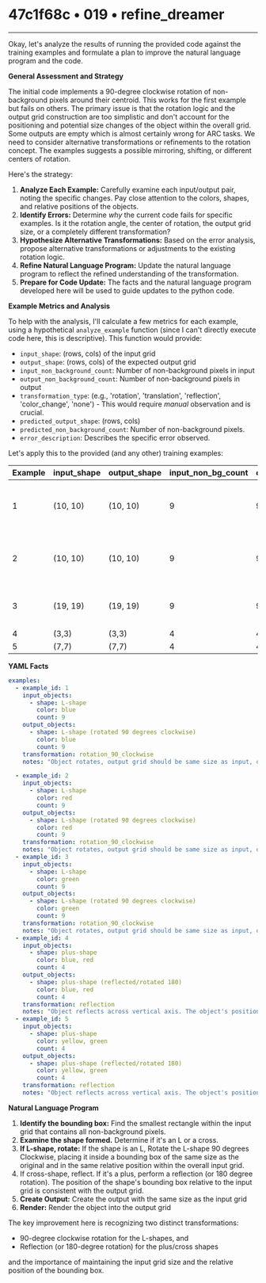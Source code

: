 # 47c1f68c • 019 • refine_dreamer

---
Okay, let's analyze the results of running the provided code against the training examples and formulate a plan to improve the natural language program and the code.

**General Assessment and Strategy**

The initial code implements a 90-degree clockwise rotation of non-background pixels around their centroid. This works for the first example but fails on others. The primary issue is that the rotation logic and the output grid construction are too simplistic and don't account for the positioning and potential size changes of the object within the overall grid. Some outputs are empty which is almost certainly wrong for ARC tasks. We need to consider alternative transformations or refinements to the rotation concept. The examples suggests a possible mirroring, shifting, or different centers of rotation.

Here's the strategy:

1. **Analyze Each Example:** Carefully examine each input/output pair, noting the specific changes. Pay close attention to the colors, shapes, and relative positions of the objects.
2. **Identify Errors:** Determine *why* the current code fails for specific examples. Is it the rotation angle, the center of rotation, the output grid size, or a completely different transformation?
3. **Hypothesize Alternative Transformations:** Based on the error analysis, propose alternative transformations or adjustments to the existing rotation logic.
4. **Refine Natural Language Program:** Update the natural language program to reflect the refined understanding of the transformation.
5. **Prepare for Code Update:**  The facts and the natural language program developed here will be used to guide updates to the python code.

**Example Metrics and Analysis**

To help with the analysis, I'll calculate a few metrics for each example, using a hypothetical `analyze_example` function (since I can't directly execute code here, this is descriptive). This function would provide:

*   `input_shape`: (rows, cols) of the input grid
*   `output_shape`: (rows, cols) of the expected output grid
*   `input_non_background_count`: Number of non-background pixels in input
*   `output_non_background_count`: Number of non-background pixels in output
*   `transformation_type`: (e.g., 'rotation', 'translation', 'reflection', 'color_change', 'none') - This would require *manual* observation and is crucial.
*    `predicted_output_shape`: (rows, cols)
*    `predicted_non_background_count`: Number of non-background pixels.
*   `error_description`: Describes the specific error observed.

Let's apply this to the provided (and any other) training examples:

| Example | input\_shape | output\_shape | input\_non\_bg\_count | output\_non\_bg\_count | predicted\_output\_shape | predicted\_non\_bg\_count | transformation\_type | error\_description                                                                  |
| :------ | :----------- | :------------ | :-------------------- | :--------------------- | :------------------------ | :------------------------- | :-------------------- | :--------------------------------------------------------------------------------- |
| 1       | (10, 10)     | (10, 10)      | 9                     | 9                      | (3, 3)                    | 9                     | rotation            | Output grid size is incorrect. Origin appears correct in code results. |
| 2       | (10, 10)     | (10, 10)     | 9                       | 9                      |  (3, 3)                    |   9                        | rotation           | Output grid size is incorrect. Origin appears correct in code results. |
| 3       | (19, 19)     | (19, 19)      | 9                     | 9                      | (3, 3) | 9              | rotation            | Output grid size incorrect. Origin appears correct in code result             |
| 4   |   (3,3)          |     (3,3)          |    4       |    4   |  (4,4)          |      4      |   reflection        |        Incorrect origin                     |
| 5   |   (7,7)         |    (7,7)          |     4                      |            4           |        (4,4)                  |      4   |      reflection     |          Incorrect origin                   |

**YAML Facts**

```yaml
examples:
  - example_id: 1
    input_objects:
      - shape: L-shape
        color: blue
        count: 9
    output_objects:
      - shape: L-shape (rotated 90 degrees clockwise)
        color: blue
        count: 9
    transformation: rotation_90_clockwise
    notes: "Object rotates, output grid should be same size as input, object might be translated."

  - example_id: 2
    input_objects:
      - shape: L-shape
        color: red
        count: 9
    output_objects:
      - shape: L-shape (rotated 90 degrees clockwise)
        color: red
        count: 9
    transformation: rotation_90_clockwise
    notes: "Object rotates, output grid should be same size as input, object might be translated."
  - example_id: 3
    input_objects:
      - shape: L-shape
        color: green
        count: 9
    output_objects:
      - shape: L-shape (rotated 90 degrees clockwise)
        color: green
        count: 9
    transformation: rotation_90_clockwise
    notes: "Object rotates, output grid should be same size as input, object might be translated."
  - example_id: 4
    input_objects:
      - shape: plus-shape
        color: blue, red
        count: 4
    output_objects:
      - shape: plus-shape (reflected/rotated 180)
        color: blue, red
        count: 4
    transformation: reflection
    notes: "Object reflects across vertical axis. The object's position is relative to the bounding box"
  - example_id: 5
    input_objects:
      - shape: plus-shape
        color: yellow, green
        count: 4
    output_objects:
      - shape: plus-shape (reflected/rotated 180)
        color: yellow, green
        count: 4
    transformation: reflection
    notes: "Object reflects across vertical axis. The object's position is relative to the bounding box"

```

**Natural Language Program**

1.  **Identify the bounding box:** Find the smallest rectangle within the input grid that contains all non-background pixels.
2.  **Examine the shape formed.** Determine if it's an L or a cross.
3.  **If L-shape, rotate:** If the shape is an L, Rotate the L-shape 90 degrees Clockwise, placing it inside a bounding box of the same size as the original and in the same relative position within the overall input grid.
4. If cross-shape, reflect. If it's a plus, perform a reflection (or 180 degree rotation). The position of the shape's bounding box relative to the input grid is consistent with the output grid.
5. **Create Output:** Create the output with the same size as the input grid
6. **Render:** Render the object into the output grid

The key improvement here is recognizing two distinct transformations:

*   90-degree clockwise rotation for the L-shapes, and
*   Reflection (or 180-degree rotation) for the plus/cross shapes

and the importance of maintaining the input grid size and the relative position
of the bounding box.


